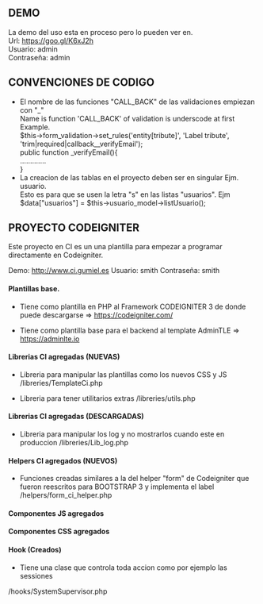 ## DEMO
La demo del uso esta en proceso pero lo pueden ver en.<br>
Url: https://goo.gl/K6xJ2h<br>
Usuario: admin<br>
Contraseña: admin<br>

## CONVENCIONES DE CODIGO
- El nombre de las funciones "CALL_BACK" de las validaciones empiezan con "_" <br>
Name is function 'CALL_BACK' of validation is underscode at first<br>
Example.<br>
$this->form_validation->set_rules('entity[tribute]', 'Label tribute', 'trim|required|callback__verifyEmail');<br>
public function _verifyEmail(){<br>
	.............<br>
}<br>
- La creacion de las tablas en el proyecto deben ser en singular Ejm. usuario.<br>
Esto es para que se usen la letra "s" en las listas "usuarios". Ejm $data["usuarios"] = $this->usuario_model->listUsuario();<br>



## PROYECTO CODEIGNITER
Este proyecto en CI es un una plantilla para empezar a programar directamente en Codeigniter.


Demo: http://www.ci.gumiel.es
Usuario: smith
Contraseña: smith



#### Plantillas base.

- Tiene como plantilla en PHP al Framework CODEIGNITER 3 de donde puede descargarse => https://codeigniter.com/

- Tiene como plantilla base para el backend al template AdminTLE => https://adminlte.io 

#### Librerias CI agregadas (NUEVAS)

- Libreria para manipular las plantillas como los nuevos CSS y JS 
/libreries/TemplateCi.php

- Libreria para tener utilitarios extras 
/libreries/utils.php


#### Librerias CI agregadas (DESCARGADAS)

- Libreria para manipular los log y no mostrarlos cuando este en produccion 
/libreries/Lib_log.php

#### Helpers CI agregados (NUEVOS)

- Funciones creadas similares a la del helper "form" de Codeigniter que fueron reescritos para BOOTSTRAP 3 y implementa el label
/helpers/form_ci_helper.php

#### Componentes JS agregados

#### Componentes CSS agregados


#### Hook (Creados)
- Tiene una clase que controla toda accion como por ejemplo las sessiones

/hooks/SystemSupervisor.php

